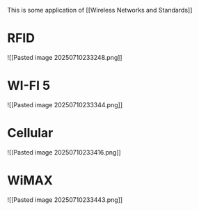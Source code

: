 This is some application of [[Wireless Networks and Standards]]
# RFID
![[Pasted image 20250710233248.png]]
# WI-FI 5
![[Pasted image 20250710233344.png]]
# Cellular
![[Pasted image 20250710233416.png]]
# WiMAX
![[Pasted image 20250710233443.png]]